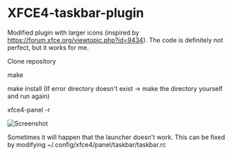 # XFCE4-taskbar-plugin
Modified plugin with larger icons (inspired by https://forum.xfce.org/viewtopic.php?id=9434). The code is definitely not perfect, but it works for me.


Clone repository

make

make install (If error directory doesn't exist -> make the directory yourself and run again)

xfce4-panel -r

![Screenshot](Screenshot_2019-02-17_14-40-13.png)

Sometimes it will happen that the launcher doesn't work. This can be fixed by modifying ~/.config/xfce4/panel/taskbar/taskbar.rc

